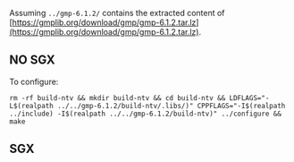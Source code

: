 
Assuming `../gmp-6.1.2/` contains the extracted content of [https://gmplib.org/download/gmp/gmp-6.1.2.tar.lz](https://gmplib.org/download/gmp/gmp-6.1.2.tar.lz).

## NO SGX

To configure:
```
rm -rf build-ntv && mkdir build-ntv && cd build-ntv && LDFLAGS="-L$(realpath ../../gmp-6.1.2/build-ntv/.libs/)" CPPFLAGS="-I$(realpath ../include) -I$(realpath ../../gmp-6.1.2/build-ntv)" ../configure && make
```

## SGX

